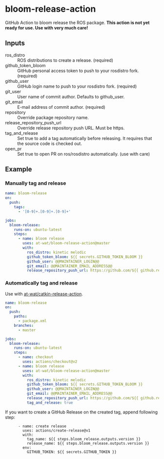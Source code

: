 # bloom-release-action

GitHub Action to bloom release the ROS package.
**This action is not yet ready for use. Use with very much care!**

## Inputs
<dl>
<dt>ros_distro</dt> <dd>ROS distributions to create a release. (required)</dd>
<dt>github_token_bloom</dt> <dd>GitHub personal access token to push to your rosdistro fork. (required)</dd>
<dt>github_user</dt> <dd>GitHub login name to push to your rosdistro fork. (required)</dd>
<dt>git_user</dt> <dd>User name of commit author. Defaults to github_user.</dd>
<dt>git_email</dt> <dd>E-mail address of commit author. (required)</dd>
<dt>repository</dt> <dd>Override package repository name.</dd>
<dt>release_repository_push_url</dt> <dd>Override release repository push URL. Must be https.</dd>
<dt>tag_and_release</dt> <dd>Set true to add a tag automatically before releasing. It requires that the source code is checked out.</dd>
<dt>open_pr</dt> <dd>Set true to open PR on ros/rosdistro automatically. (use with care)</dd>
</dl>

## Example

### Manually tag and release

```yaml
name: bloom-release
on:
  push:
    tags:
      - '[0-9]+.[0-9]+.[0-9]+'

jobs:
  bloom-release:
    runs-on: ubuntu-latest
    steps:
      - name: bloom release
        uses: at-wat/bloom-release-action@master
        with:
          ros_distro: kinetic melodic
          github_token_bloom: ${{ secrets.GITHUB_TOKEN_BLOOM }}
          github_user: @@MAINTAINER_LOGIN@@
          git_email: @@MAINTAINER_EMAIL_ADDRESS@@
          release_repository_push_url: https://github.com/${{ github.repository }}-release.git
```

### Automatically tag and release

Use with [at-wat/catkin-release-action](https://github.com/at-wat/catkin-release-action).

```yaml
name: bloom-release
on:
  push:
    paths:
      - package.xml
    branches:
      - master

jobs:
  bloom-release:
    runs-on: ubuntu-latest
    steps:
      - name: checkout
        uses: actions/checkout@v2
      - name: bloom release
        uses: at-wat/bloom-release-action@master
        with:
          ros_distro: kinetic melodic
          github_token_bloom: ${{ secrets.GITHUB_TOKEN_BLOOM }}
          github_user: @@MAINTAINER_LOGIN@@
          git_email: @@MAINTAINER_EMAIL_ADDRESS@@
          release_repository_push_url: https://github.com/${{ github.repository }}-release.git
          tag_and_release: true
```

If you want to create a GitHub Release on the created tag, append following step:
```
      - name: create release
        uses: actions/create-release@v1
        with:
          tag_name: ${{ steps.bloom_release.outputs.version }}
          release_name: ${{ steps.bloom_release.outputs.version }}
        env:
          GITHUB_TOKEN: ${{ secrets.GITHUB_TOKEN }}
```

